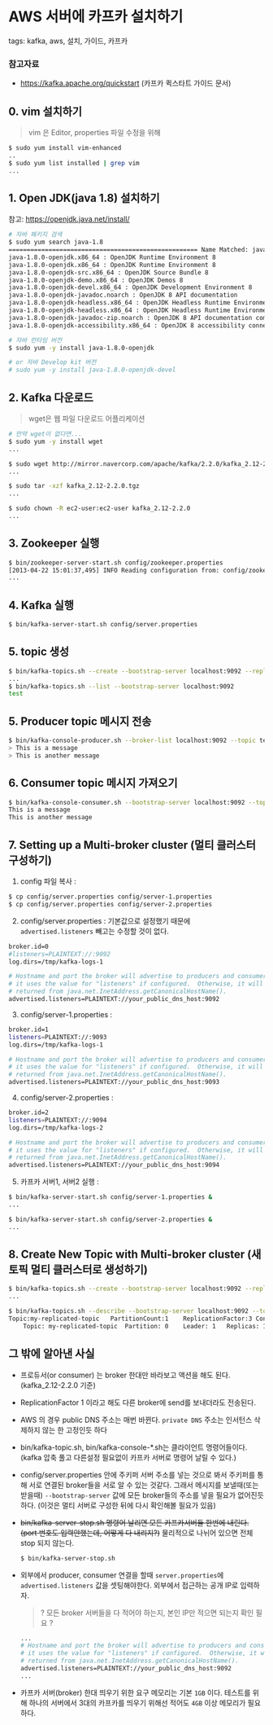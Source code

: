 # AWS 서버에 카프카 설치하기
tags: kafka, aws, 설치, 가이드, 카프카
 
### 참고자료
- https://kafka.apache.org/quickstart (카프카 퀵스타트 가이드 문서)

## 0. vim 설치하기

> vim 은 Editor, properties 파일 수정을 위해 

```bash
$ sudo yum install vim-enhanced
..
$ sudo yum list installed | grep vim
...
```

## 1. Open JDK(java 1.8) 설치하기

참고: https://openjdk.java.net/install/

```bash
# 자바 패키지 검색
$ sudo yum search java-1.8 
==================================================== Name Matched: java-1.8 =====================================================
java-1.8.0-openjdk.x86_64 : OpenJDK Runtime Environment 8
java-1.8.0-openjdk.x86_64 : OpenJDK Runtime Environment 8
java-1.8.0-openjdk-src.x86_64 : OpenJDK Source Bundle 8
java-1.8.0-openjdk-demo.x86_64 : OpenJDK Demos 8
java-1.8.0-openjdk-devel.x86_64 : OpenJDK Development Environment 8
java-1.8.0-openjdk-javadoc.noarch : OpenJDK 8 API documentation
java-1.8.0-openjdk-headless.x86_64 : OpenJDK Headless Runtime Environment 8
java-1.8.0-openjdk-headless.x86_64 : OpenJDK Headless Runtime Environment 8
java-1.8.0-openjdk-javadoc-zip.noarch : OpenJDK 8 API documentation compressed in single archive
java-1.8.0-openjdk-accessibility.x86_64 : OpenJDK 8 accessibility connector

# 자바 런타임 버전 
$ sudo yum -y install java-1.8.0-openjdk

# or 자바 Develop kit 버전
# sudo yum -y install java-1.8.0-openjdk-devel
```

## 2. Kafka 다운로드

> wget은 웹 파일 다운로드 어플리케이션

```bash
# 만약 wget이 없다면...
$ sudo yum -y install wget
...

$ sudo wget http://mirror.navercorp.com/apache/kafka/2.2.0/kafka_2.12-2.2.0.tgz
...

$ sudo tar -xzf kafka_2.12-2.2.0.tgz
...

$ sudo chown -R ec2-user:ec2-user kafka_2.12-2.2.0
...
```

## 3. Zookeeper 실행

```bash
$ bin/zookeeper-server-start.sh config/zookeeper.properties
[2013-04-22 15:01:37,495] INFO Reading configuration from: config/zookeeper.properties (org.apache.zookeeper.server.quorum.QuorumPeerConfig)
...
```

## 4. Kafka 실행

```bash
$ bin/kafka-server-start.sh config/server.properties
```

## 5. topic 생성

```bash
$ bin/kafka-topics.sh --create --bootstrap-server localhost:9092 --replication-factor 1 --partitions 1 --topic test
...
$ bin/kafka-topics.sh --list --bootstrap-server localhost:9092
test
```

## 5. Producer topic 메시지 전송

```bash
$ bin/kafka-console-producer.sh --broker-list localhost:9092 --topic test
> This is a message
> This is another message
```

## 6. Consumer topic 메시지 가져오기

```bash
$ bin/kafka-console-consumer.sh --bootstrap-server localhost:9092 --topic test --from-beginning
This is a message
This is another message
```

## 7. Setting up a Multi-broker cluster (멀티 클러스터 구성하기)

1. config 파일 복사 : 
```bash
$ cp config/server.properties config/server-1.properties
$ cp config/server.properties config/server-2.properties 
```

2. config/server.properties : 기본값으로 설정했기 때문에 `advertised.listeners` 빼고는 수정할 것이 없다.
```bash
broker.id=0
#listeners=PLAINTEXT://:9092
log.dirs=/tmp/kafka-logs-1

# Hostname and port the broker will advertise to producers and consumers. If not set,
# it uses the value for "listeners" if configured.  Otherwise, it will use the value
# returned from java.net.InetAddress.getCanonicalHostName().
advertised.listeners=PLAINTEXT://your_public_dns_host:9092
```

3. config/server-1.properties :
```bash
broker.id=1
listeners=PLAINTEXT://:9093
log.dirs=/tmp/kafka-logs-1

# Hostname and port the broker will advertise to producers and consumers. If not set,
# it uses the value for "listeners" if configured.  Otherwise, it will use the value
# returned from java.net.InetAddress.getCanonicalHostName().
advertised.listeners=PLAINTEXT://your_public_dns_host:9093
```

4. config/server-2.properties :
```bash
broker.id=2
listeners=PLAINTEXT://:9094
log.dirs=/tmp/kafka-logs-2

# Hostname and port the broker will advertise to producers and consumers. If not set,
# it uses the value for "listeners" if configured.  Otherwise, it will use the value
# returned from java.net.InetAddress.getCanonicalHostName().
advertised.listeners=PLAINTEXT://your_public_dns_host:9094
```

5. 카프카 서버1, 서버2 실행 : 
```bash
$ bin/kafka-server-start.sh config/server-1.properties &
...

$ bin/kafka-server-start.sh config/server-2.properties &
...
```


## 8. Create New Topic with Multi-broker cluster (새 토픽 멀티 클러스터로 생성하기)

```bash
$ bin/kafka-topics.sh --create --bootstrap-server localhost:9092 --replication-factor 3 --partitions 1 --topic my-replicated-topic
...

$ bin/kafka-topics.sh --describe --bootstrap-server localhost:9092 --topic my-replicated-topic
Topic:my-replicated-topic   PartitionCount:1    ReplicationFactor:3 Configs:
    Topic: my-replicated-topic  Partition: 0    Leader: 1   Replicas: 1,2,0 Isr: 1,2,0
```


## 그 밖에 알아낸 사실
- 프로듀서(or consumer) 는 broker 한대만 바라보고 액션을 해도 된다. (kafka_2.12-2.2.0 기준)
- ReplicationFactor 1 이라고 해도 다른 broker에 send를 보내더라도 전송된다. 
- AWS 의 경우 public DNS 주소는 매번 바뀐다. `private DNS` 주소는 인서턴스 삭제하지 않는 한 고정인듯 하다 
- bin/kafka-topic.sh, bin/kafka-console-*.sh는 클라이언트 명령어들이다. (kafka 압축 풀고 다른설정 필요없이 카프카 서버로 명령어 날릴 수 있다.)
- config/server.properties 안에 주키퍼 서버 주소를 넣는 것으로 봐서 주키퍼를 통해 서로 연결된 broker들을 서로 알 수 있는 것같다.
그래서 메시지를 보낼때(또는 받을때) `--bootstrap-server` 값에 모든 broker들의 주소를 넣을 필요가 없어진듯하다.
(이것은 멀티 서버로 구성한 뒤에 다시 확인해볼 필요가 있음)
- ~~bin/kafka-server-stop.sh 명령어 날리면 모든 카프카서버들 한번에 내린다. (port 번호도 입력안했는데, 어떻게 다 내리지?)~~ 물리적으로 나뉘어 있으면 전체 stop 되지 않는다. 
    ```bash
    $ bin/kafka-server-stop.sh
    ```
- 외부에서 producer, consumer 연결을 할때 `server.properties`에 `advertised.listeners` 값을 셋팅해야한다. 외부에서 접근하는 공개 IP로 입력하자.

    > ? 모든 broker 서버들을 다 적어야 하는지, 본인 IP만 적으면 되는지 확인 필요 ?
    
    ```bash
    ...
    # Hostname and port the broker will advertise to producers and consumers. If not set,
    # it uses the value for "listeners" if configured.  Otherwise, it will use the value
    # returned from java.net.InetAddress.getCanonicalHostName().
    advertised.listeners=PLAINTEXT://your_public_dns_host:9092
    ...
    ```
- 카프카 서버(broker) 한대 띄우기 위한 요구 메모리는 기본 `1GB` 이다. 테스트를 위해 하나의 서버에서 3대의 카프카를 띄우기 위해선 적어도 `4GB` 이상 메모리가 필요하다.